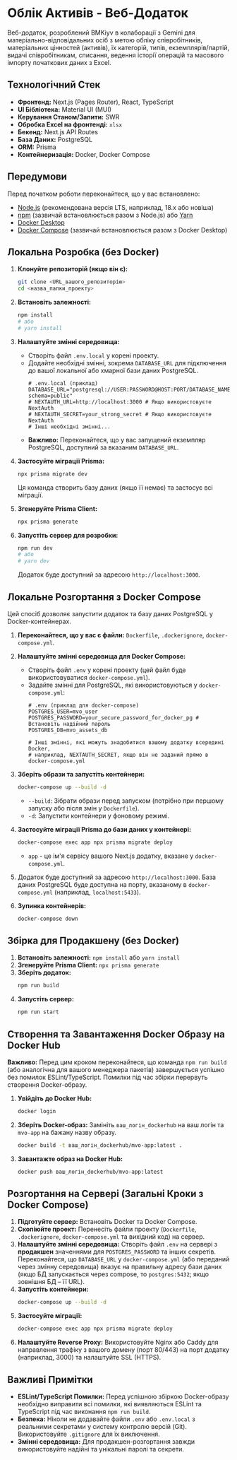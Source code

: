 # Облік Активів - Веб-Додаток

Веб-додаток, розроблений BMKiyv в колаборації з Gemini для матеріально-відповідальних осіб з метою обліку співробітників, матеріальних цінностей (активів), їх категорій, типів, екземплярів/партій, видачі співробітникам, списання, ведення історії операцій та масового імпорту початкових даних з Excel.

## Технологічний Стек

* **Фронтенд:** Next.js (Pages Router), React, TypeScript
* **UI Бібліотека:** Material UI (MUI)
* **Керування Станом/Запити:** SWR
* **Обробка Excel на фронтенді:** `xlsx`
* **Бекенд:** Next.js API Routes
* **База Даних:** PostgreSQL
* **ORM:** Prisma
* **Контейнеризація:** Docker, Docker Compose

## Передумови

Перед початком роботи переконайтеся, що у вас встановлено:

* [Node.js](https://nodejs.org/) (рекомендована версія LTS, наприклад, 18.x або новіша)
* [npm](https://www.npmjs.com/) (зазвичай встановлюється разом з Node.js) або [Yarn](https://yarnpkg.com/)
* [Docker Desktop](https://www.docker.com/products/docker-desktop/)
* [Docker Compose](https://docs.docker.com/compose/install/) (зазвичай встановлюється разом з Docker Desktop)

## Локальна Розробка (без Docker)

1.  **Клонуйте репозиторій (якщо він є):**
    ```bash
    git clone <URL_вашого_репозиторію>
    cd <назва_папки_проекту>
    ```

2.  **Встановіть залежності:**
    ```bash
    npm install
    # або
    # yarn install
    ```

3.  **Налаштуйте змінні середовища:**
    * Створіть файл `.env.local` у корені проекту.
    * Додайте необхідні змінні, зокрема `DATABASE_URL` для підключення до вашої локальної або хмарної бази даних PostgreSQL.
        ```env
        # .env.local (приклад)
        DATABASE_URL="postgresql://USER:PASSWORD@HOST:PORT/DATABASE_NAME?schema=public"
        # NEXTAUTH_URL=http://localhost:3000 # Якщо використовуєте NextAuth
        # NEXTAUTH_SECRET=your_strong_secret # Якщо використовуєте NextAuth
        # Інші необхідні змінні...
        ```
    * **Важливо:** Переконайтеся, що у вас запущений екземпляр PostgreSQL, доступний за вказаним `DATABASE_URL`.

4.  **Застосуйте міграції Prisma:**
    ```bash
    npx prisma migrate dev
    ```
    Ця команда створить базу даних (якщо її немає) та застосує всі міграції.

5.  **Згенеруйте Prisma Client:**
    ```bash
    npx prisma generate
    ```

6.  **Запустіть сервер для розробки:**
    ```bash
    npm run dev
    # або
    # yarn dev
    ```
    Додаток буде доступний за адресою `http://localhost:3000`.

## Локальне Розгортання з Docker Compose

Цей спосіб дозволяє запустити додаток та базу даних PostgreSQL у Docker-контейнерах.

1.  **Переконайтеся, що у вас є файли:** `Dockerfile`, `.dockerignore`, `docker-compose.yml`.
2.  **Налаштуйте змінні середовища для Docker Compose:**
    * Створіть файл `.env` у корені проекту (цей файл буде використовуватися `docker-compose.yml`).
    * Задайте змінні для PostgreSQL, які використовуються у `docker-compose.yml`:
        ```env
        # .env (приклад для docker-compose)
        POSTGRES_USER=mvo_user
        POSTGRES_PASSWORD=your_secure_password_for_docker_pg # Встановіть надійний пароль
        POSTGRES_DB=mvo_assets_db

        # Інші змінні, які можуть знадобитися вашому додатку всередині Docker,
        # наприклад, NEXTAUTH_SECRET, якщо він не заданий прямо в docker-compose.yml
        ```
3.  **Зберіть образи та запустіть контейнери:**
    ```bash
    docker-compose up --build -d
    ```
    * `--build`: Зібрати образи перед запуском (потрібно при першому запуску або після змін у `Dockerfile`).
    * `-d`: Запустити контейнери у фоновому режимі.

4.  **Застосуйте міграції Prisma до бази даних у контейнері:**
    ```bash
    docker-compose exec app npx prisma migrate deploy
    ```
    * `app` - це ім'я сервісу вашого Next.js додатку, вказане у `docker-compose.yml`.

5.  Додаток буде доступний за адресою `http://localhost:3000`. База даних PostgreSQL буде доступна на порту, вказаному в `docker-compose.yml` (наприклад, `localhost:5433`).

6.  **Зупинка контейнерів:**
    ```bash
    docker-compose down
    ```

## Збірка для Продакшену (без Docker)

1.  **Встановіть залежності:** `npm install` або `yarn install`
2.  **Згенеруйте Prisma Client:** `npx prisma generate`
3.  **Зберіть додаток:**
    ```bash
    npm run build
    ```
4.  **Запустіть сервер:**
    ```bash
    npm run start
    ```

## Створення та Завантаження Docker Образу на Docker Hub

**Важливо:** Перед цим кроком переконайтеся, що команда `npm run build` (або аналогічна для вашого менеджера пакетів) завершується успішно без помилок ESLint/TypeScript. Помилки під час збірки перервуть створення Docker-образу.

1.  **Увійдіть до Docker Hub:**
    ```bash
    docker login
    ```
2.  **Зберіть Docker-образ:**
    Замініть `ваш_логін_dockerhub` на ваш логін та `mvo-app` на бажану назву образу.
    ```bash
    docker build -t ваш_логін_dockerhub/mvo-app:latest .
    ```
3.  **Завантажте образ на Docker Hub:**
    ```bash
    docker push ваш_логін_dockerhub/mvo-app:latest
    ```

## Розгортання на Сервері (Загальні Кроки з Docker Compose)

1.  **Підготуйте сервер:** Встановіть Docker та Docker Compose.
2.  **Скопіюйте проект:** Перенесіть файли проекту (`Dockerfile`, `.dockerignore`, `docker-compose.yml` та вихідний код) на сервер.
3.  **Налаштуйте змінні середовища:** Створіть файл `.env` на сервері з **продакшен** значеннями для `POSTGRES_PASSWORD` та інших секретів. Переконайтеся, що `DATABASE_URL` у `docker-compose.yml` (або переданий через змінну середовища) вказує на правильну адресу бази даних (якщо БД запускається через compose, то `postgres:5432`; якщо зовнішня БД – її URL).
4.  **Запустіть контейнери:**
    ```bash
    docker-compose up --build -d
    ```
5.  **Застосуйте міграції:**
    ```bash
    docker-compose exec app npx prisma migrate deploy
    ```
6.  **Налаштуйте Reverse Proxy:** Використовуйте Nginx або Caddy для направлення трафіку з вашого домену (порт 80/443) на порт додатку (наприклад, 3000) та налаштуйте SSL (HTTPS).

## Важливі Примітки

* **ESLint/TypeScript Помилки:** Перед успішною збіркою Docker-образу необхідно виправити всі помилки, які виявляються ESLint та TypeScript під час виконання `npm run build`.
* **Безпека:** Ніколи не додавайте файли `.env` або `.env.local` з реальними секретами у систему контролю версій (Git). Використовуйте `.gitignore` для їх виключення.
* **Змінні середовища:** Для продакшен-розгортання завжди використовуйте надійні та унікальні паролі та секрети.


